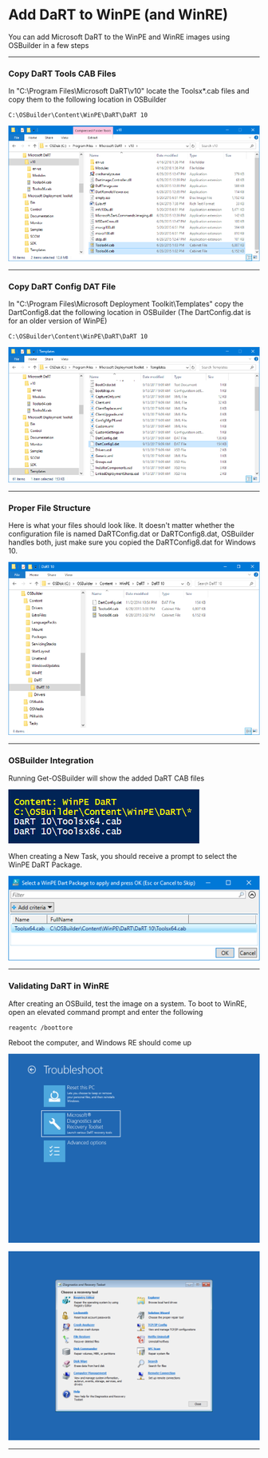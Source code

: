 # Add DaRT to WinPE (and WinRE)

You can add Microsoft DaRT to the WinPE and WinRE images using OSBuilder in a few steps

---

### Copy DaRT Tools CAB Files

In "C:\Program Files\Microsoft DaRT\v10" locate the Toolsx\*.cab files and copy them to the following location in OSBuilder

```
C:\OSBuilder\Content\WinPE\DaRT\DaRT 10
```

![](/assets/2018-07-10_19-46-28.png)

---

### Copy DaRT Config DAT File

In "C:\Program Files\Microsoft Deployment Toolkit\Templates" copy the DartConfig8.dat the following location in OSBuilder \(The DartConfig.dat is for an older version of WinPE\)

```
C:\OSBuilder\Content\WinPE\DaRT\DaRT 10
```

![](/assets/2018-07-10_19-50-02.png)

---

### Proper File Structure

Here is what your files should look like.  It doesn't matter whether the configuration file is named DaRTConfig.dat or DaRTConfig8.dat, OSBuilder handles both, just make sure you copied the DaRTConfig8.dat for Windows 10.

![](/assets/2018-07-10_19-36-46.png)

---

### OSBuilder Integration

Running Get-OSBuilder will show the added DaRT CAB files

![](/assets/2018-07-10_19-57-57.png)

When creating a New Task, you should receive a prompt to select the WinPE DaRT Package.

![](/assets/2018-07-10_19-59-25.png)

---

### Validating DaRT in WinRE

After creating an OSBuild, test the image on a system.  To boot to WinRE, open an elevated command prompt and enter the following

```
reagentc /boottore
```

Reboot the computer, and Windows RE should come up

![](/assets/2018-07-10_20-03-12.png)

![](/assets/2018-07-10_20-03-22.png)

---



